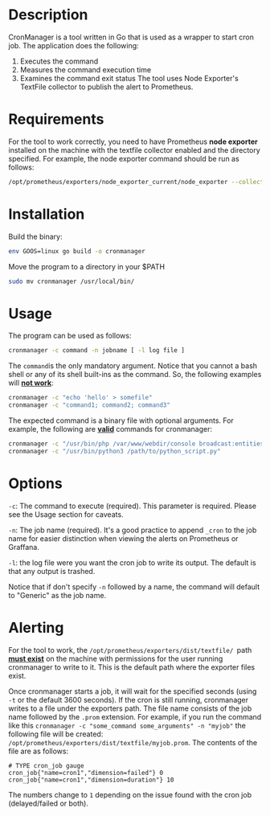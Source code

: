 # Description

CronManager is a tool written in Go that is used as a wrapper to start cron job. The application does the following:

1. Executes the command
2. Measures the command execution time
3. Examines the command exit status
The tool uses Node Exporter's TextFile collector to publish the alert to Prometheus.
# Requirements

For the tool to work correctly, you need to have Prometheus **node exporter** installed on the machine with the textfile collector enabled and the directory specified. For example, the node exporter command should be run as follows:

```bash
/opt/prometheus/exporters/node_exporter_current/node_exporter --collector.conntrack --collector.diskstats --collector.entropy --collector.filefd --collector.filesystem --collector.loadavg --collector.mdadm --collector.meminfo --collector.netdev --collector.netstat --collector.stat --collector.time --collector.vmstat --web.listen-address=0.0.0.0:9100 --log.level=info --collector.textfile --collector.textfile.directory=/opt/prometheus/exporters/dist/textfile
```

# Installation

Build the binary:

```bash
env GOOS=linux go build -o cronmanager
```

Move the program to a directory in your $PATH

```bash
sudo mv cronmanager /usr/local/bin/
```



# Usage

The program can be used as follows:

```bash
cronmanager -c command -n jobname [ -l log file ]
```

The `command`is the only mandatory argument. Notice that you cannot a bash shell or any of its shell built-ins as the command. So, the following examples will **<u>not work</u>**:

```bash
cronmanager -c "echo 'hello' > somefile"
cronmanager -c "command1; command2; command3"
```

The expected command is a binary file with optional arguments. For example, the following are **<u>valid</u>** commands for cronmanager:

```bash
cronmanager -c "/usr/bin/php /var/www/webdir/console broadcast:entities:updated -e project -l 20000"
cronmanager -c "/usr/bin/python3 /path/to/python_script.py"
```

# Options

`-c`: The command to execute (required). This parameter is required. Please see the Usage section for caveats.

`-n`: The job name (required). It's a good practice to append `_cron` to the job name for easier distinction when viewing the alerts on Prometheus or Graffana.

`-l`: the log file were you want the cron job to write its output. The default is that any output is trashed.

Notice that if  don't specify `-n` followed by a name, the command will default to "Generic" as the job name.

# Alerting

For the tool to work, the `/opt/prometheus/exporters/dist/textfile/ `path **<u>must exist</u>** on the machine with permissions for the user running cronmanager to write to it. This is the default path where the exporter files exist.

Once cronmanager starts a job, it will wait for the specified seconds (using `-t` or the default 3600 seconds). If the cron is still running, cronmanager writes to a file under the exporters path. The file name consists of the job name followed by the `.prom` extension. For example, if you run the command like this `cronmanager -c "some_command some_arguments" -n "myjob"` the following file will be created: `/opt/prometheus/exporters/dist/textfile/myjob.prom`. The contents of the file are as follows:

```plain
# TYPE cron_job gauge
cron_job{"name=cron1","dimension=failed"} 0
cron_job{"name=cron1","dimension=duration"} 10
```

The numbers change to `1` depending on the issue found with the cron job (delayed/failed or both).